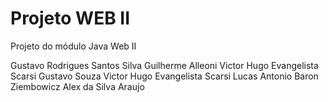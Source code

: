 # Projeto WEB II
Projeto do módulo Java Web II

Gustavo Rodrigues Santos Silva
Guilherme Alleoni
Victor Hugo Evangelista Scarsi
Gustavo Souza
Victor Hugo Evangelista Scarsi
Lucas Antonio Baron Ziembowicz
Alex da Silva Araujo